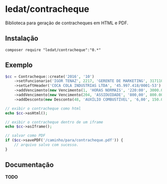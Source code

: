 # ledat/contracheque

Biblioteca para geração de contracheques em HTML e PDF.

## Instalação
```
composer require "ledat/contracheque":"0.*"
```

## Exemplo

```php
$cc = Contracheque::create('2016', '10')
    ->setFuncionario('IGOR TENAZ', 2217, 'GERENTE DE MARKETING', 317110, '01/02/2014')
    ->setLeftHeader('COCA COLA INDUSTRIAS LTDA', '45.997.418/0001-53')
    ->addVencimento(new Vencimento(1, 'HORAS NORMAIS', '220:00', 3000.00))
    ->addVencimento(new Vencimento(204, 'ASSIDUIDADE', '800,00', 800.00))
    ->addDesconto(new Desconto(48, 'AUXÍLIO COMBUSTÍVEL', '6,00', 150.00));

// exibir o contracheque como html
echo $cc->asHtml();

// exibir o contracheque dentro de um iframe
echo $cc->asIframe();

// salvar como PDF
if ($cc->savePDF('/caminho/para/contracheque.pdf')) {
    // arquivo salvo com sucesso.
}

```

## Documentação
**TODO**
